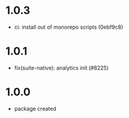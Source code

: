 # 1.0.3

-   ci: install out of monorepo scripts (0ebf9c8)

# 1.0.1

-   fix(suite-native): analytics init (#8225)

# 1.0.0

-   package created
